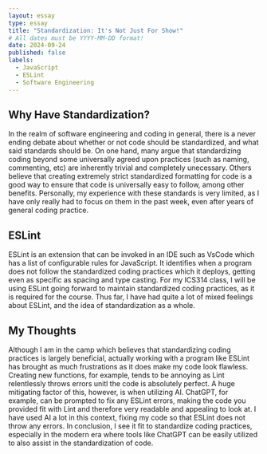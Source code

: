 ```yaml
---
layout: essay
type: essay
title: "Standardization: It's Not Just For Show!"
# All dates must be YYYY-MM-DD format!
date: 2024-09-24
published: false
labels:
  - JavaScript
  - ESLint
  - Software Engineering
---
```

## Why Have Standardization? 
In the realm of software engineering and coding in general, there is a never ending debate about whether or not code should be standardized, and what said standards should be. On one hand, many argue that standardizing coding beyond some universally agreed upon practices (such as naming, commenting, etc) are inherently trivial and completely unecessary. Others believe that creating extremely strict standardized formatting for code is a good way to ensure that code is universally easy to follow, among other benefits. Personally, my experience with these standards is very limited, as I have only really had to focus on them in the past week, even after years of general coding practice. 

## ESLint
ESLint is an extension that can be invoked in an IDE such as VsCode which has a list of configurable rules for JavaScript. It identifies when a program does not follow the standardized coding practices which it deploys, getting even as specific as spacing and type casting. For my ICS314 class, I will be using ESLint going forward to maintain standardized coding practices, as it is required for the course. Thus far, I have had quite a lot of mixed feelings about ESLint, and the idea of standardization as a whole. 

## My Thoughts
Although I am in the camp which believes that standardizing coding practices is largely beneficial, actually working with a program like ESLint has brought as much frustrations as it does make my code look flawless. Creating new functions, for example, tends to be annoying as Lint relentlessly throws errors unitl the code is absolutely perfect. A huge mitigating factor of this, however, is when utilizing AI. ChatGPT, for example, can be prompted to fix any ESLint errors, making the code you provided fit with Lint and therefore very readable and appealing to look at. I have used AI a lot in this context, fixing my code so that ESLint does not throw any errors. In conclusion, I see it fit to standardize coding practices, especially in the modern era where tools like ChatGPT can be easily utilized to also assist in the standardization of code. 


